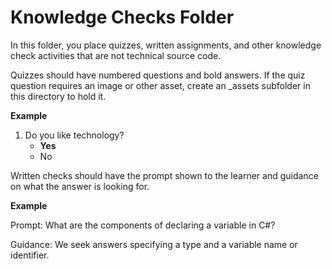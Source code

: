 # Knowledge Checks Folder

In this folder, you place quizzes, written assignments, and other knowledge check activities that are not technical source code.

Quizzes should have numbered questions and bold answers. If the quiz question requires an image or other asset, create an _assets subfolder in this directory to hold it.

**Example**

1. Do you like technology?
   - **Yes**
   - No

Written checks should have the prompt shown to the learner and guidance on what the answer is looking for.

**Example**

Prompt: What are the components of declaring a variable in C#?

Guidance: We seek answers specifying a type and a variable name or identifier.